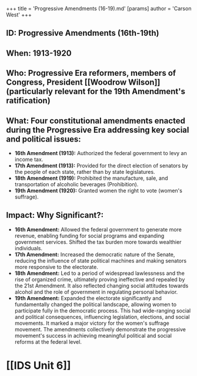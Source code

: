 +++
 title = 'Progressive Amendments (16-19).md'
[params]
	author = 'Carson West'
+++
## ID: Progressive Amendments (16th-19th)

## When: 1913-1920

## Who:  Progressive Era reformers, members of Congress, President [[Woodrow Wilson]] (particularly relevant for the 19th Amendment's ratification)

## What:  Four constitutional amendments enacted during the Progressive Era addressing key social and political issues:

* **16th Amendment (1913):** Authorized the federal government to levy an income tax.
* **17th Amendment (1913):** Provided for the direct election of senators by the people of each state, rather than by state legislatures.
* **18th Amendment (1919):** Prohibited the manufacture, sale, and transportation of alcoholic beverages (Prohibition).
* **19th Amendment (1920):** Granted women the right to vote (women's suffrage).


## Impact: Why Significant?:

* **16th Amendment:** Allowed the federal government to generate more revenue, enabling funding for social programs and expanding government services.  Shifted the tax burden more towards wealthier individuals.
* **17th Amendment:** Increased the democratic nature of the Senate, reducing the influence of state political machines and making senators more responsive to the electorate.
* **18th Amendment:** Led to a period of widespread lawlessness and the rise of organized crime, ultimately proving ineffective and repealed by the 21st Amendment.  It also reflected changing social attitudes towards alcohol and the role of government in regulating personal behavior.
* **19th Amendment:**  Expanded the electorate significantly and fundamentally changed the political landscape, allowing women to participate fully in the democratic process. This had wide-ranging social and political consequences, influencing legislation, elections, and social movements.  It marked a major victory for the women's suffrage movement.  The amendments collectively demonstrate the progressive movement's success in achieving meaningful political and social reforms at the federal level.

# [[IDS Unit 6]]